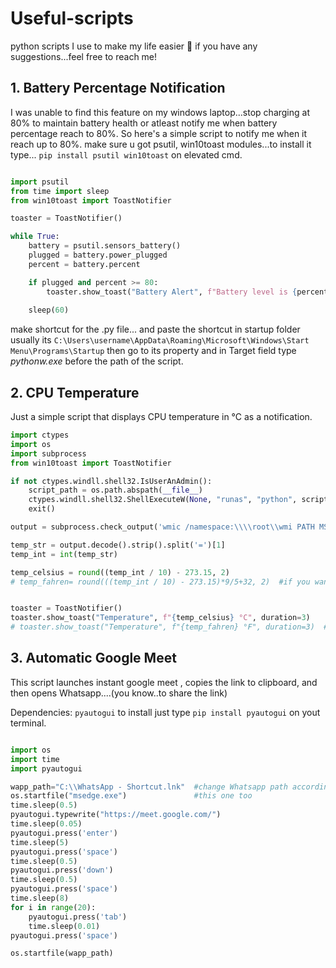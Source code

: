 # Useful-scripts
python scripts I use to make my life easier :pinched_fingers:
if you have any suggestions...feel free to reach me!

## 1. Battery Percentage Notification 
I was unable to find this feature on my windows laptop...stop charging at 80% to maintain battery health or atleast notify me when battery percentage reach to 80%. So here's a simple script to notify me when it reach up to 80%.
make sure u got psutil, win10toast modules...to install it type... ```pip install psutil win10toast``` on elevated cmd.

```python

import psutil
from time import sleep
from win10toast import ToastNotifier

toaster = ToastNotifier()

while True:
    battery = psutil.sensors_battery()
    plugged = battery.power_plugged
    percent = battery.percent

    if plugged and percent >= 80:
        toaster.show_toast("Battery Alert", f"Battery level is {percent}%", duration=10)
        
    sleep(60)
```
make shortcut for the .py file... and paste the shortcut in startup folder usually its                                   ```C:\Users\username\AppData\Roaming\Microsoft\Windows\Start Menu\Programs\Startup``` 
then go to its property and in Target field type *pythonw.exe* before the path of the script. 


## 2. CPU Temperature 
Just a simple script that displays CPU temperature in °C as a notification.

```python
import ctypes
import os
import subprocess
from win10toast import ToastNotifier

if not ctypes.windll.shell32.IsUserAnAdmin():
    script_path = os.path.abspath(__file__)
    ctypes.windll.shell32.ShellExecuteW(None, "runas", "python", script_path, None, 1)
    exit()

output = subprocess.check_output('wmic /namespace:\\\\root\\wmi PATH MSAcpi_ThermalZoneTemperature get CurrentTemperature /value | findstr /r "^CurrentTemperature="', shell=True)

temp_str = output.decode().strip().split('=')[1]
temp_int = int(temp_str)

temp_celsius = round((temp_int / 10) - 273.15, 2)
# temp_fahren= round(((temp_int / 10) - 273.15)*9/5+32, 2)  #if you wanna use °F uncomment this line and comment out the above line


toaster = ToastNotifier()
toaster.show_toast("Temperature", f"{temp_celsius} °C", duration=3) 
# toaster.show_toast("Temperature", f"{temp_fahren} °F", duration=3)  #if you wanna use °F uncomment this line and comment out the above line
```

## 3. Automatic Google Meet
This script launches instant google meet , copies the link to clipboard, and then opens Whatsapp....(you know..to share the link)

Dependencies: ```pyautogui``` to install just type ```pip install pyautogui``` on yout terminal.

```python

import os
import time
import pyautogui

wapp_path="C:\\WhatsApp - Shortcut.lnk"  #change Whatsapp path according to your system
os.startfile("msedge.exe")               #this one too
time.sleep(0.5)
pyautogui.typewrite("https://meet.google.com/")
time.sleep(0.05)
pyautogui.press('enter')
time.sleep(5)
pyautogui.press('space')
time.sleep(0.5)
pyautogui.press('down')
time.sleep(0.5)
pyautogui.press('space')
time.sleep(8)
for i in range(20):
    pyautogui.press('tab')
    time.sleep(0.01)
pyautogui.press('space')

os.startfile(wapp_path)
```
